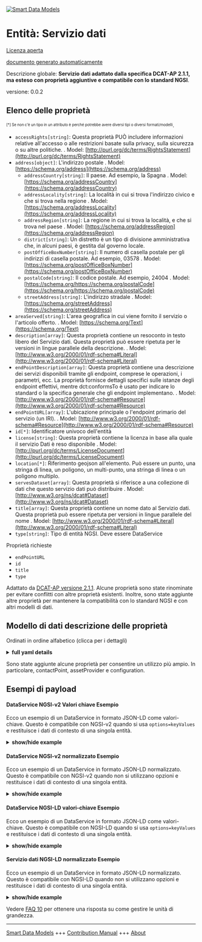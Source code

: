 <!-- 10-Header -->    
[![Smart Data Models](https://smartdatamodels.org/wp-content/uploads/2022/01/SmartDataModels_logo.png "Logo")](https://smartdatamodels.org)    
Entità: Servizio dati    
=====================<!-- /10-Header -->    
<!-- 15-License -->    
[Licenza aperta](https://github.com/smart-data-models//dataModel.DCAT-AP/blob/master/DataService/LICENSE.md)    
[documento generato automaticamente](https://docs.google.com/presentation/d/e/2PACX-1vTs-Ng5dIAwkg91oTTUdt8ua7woBXhPnwavZ0FxgR8BsAI_Ek3C5q97Nd94HS8KhP-r_quD4H0fgyt3/pub?start=false&loop=false&delayms=3000#slide=id.gb715ace035_0_60)    
<!-- /15-License -->    
<!-- 20-Description -->    
Descrizione globale: **Servizio dati adattato dalla specifica DCAT-AP 2.1.1, ma esteso con proprietà aggiuntive e compatibile con lo standard NGSI**.    
versione: 0.0.2    
<!-- /20-Description -->    
<!-- 30-PropertiesList -->    
## Elenco delle proprietà    
<sup><sub>[*] Se non c'è un tipo in un attributo è perché potrebbe avere diversi tipi o diversi formati/modelli</sub></sup>.    
- `accessRights[string]`: Questa proprietà PUÒ includere informazioni relative all'accesso o alle restrizioni basate sulla privacy, sulla sicurezza o su altre politiche.  . Model: [http://purl.org/dc/terms/RightsStatement](http://purl.org/dc/terms/RightsStatement)- `address[object]`: L'indirizzo postale  . Model: [https://schema.org/address](https://schema.org/address)	- `addressCountry[string]`: Il paese. Ad esempio, la Spagna  . Model: [https://schema.org/addressCountry](https://schema.org/addressCountry)    
	- `addressLocality[string]`: La località in cui si trova l'indirizzo civico e che si trova nella regione  . Model: [https://schema.org/addressLocality](https://schema.org/addressLocality)    
	- `addressRegion[string]`: La regione in cui si trova la località, e che si trova nel paese  . Model: [https://schema.org/addressRegion](https://schema.org/addressRegion)    
	- `district[string]`: Un distretto è un tipo di divisione amministrativa che, in alcuni paesi, è gestita dal governo locale.      
	- `postOfficeBoxNumber[string]`: Il numero di casella postale per gli indirizzi di casella postale. Ad esempio, 03578  . Model: [https://schema.org/postOfficeBoxNumber](https://schema.org/postOfficeBoxNumber)    
	- `postalCode[string]`: Il codice postale. Ad esempio, 24004  . Model: [https://schema.org/https://schema.org/postalCode](https://schema.org/https://schema.org/postalCode)    
	- `streetAddress[string]`: L'indirizzo stradale  . Model: [https://schema.org/streetAddress](https://schema.org/streetAddress)    
- `areaServed[string]`: L'area geografica in cui viene fornito il servizio o l'articolo offerto.  . Model: [https://schema.org/Text](https://schema.org/Text)- `description[array]`: Questa proprietà contiene un resoconto in testo libero del Servizio dati. Questa proprietà può essere ripetuta per le versioni in lingue parallele della descrizione.  . Model: [http://www.w3.org/2000/01/rdf-schema#Literal](http://www.w3.org/2000/01/rdf-schema#Literal)- `endPointDescription[array]`: Questa proprietà contiene una descrizione dei servizi disponibili tramite gli endpoint, comprese le operazioni, i parametri, ecc. La proprietà fornisce dettagli specifici sulle istanze degli endpoint effettivi, mentre dct:conformsTo è usato per indicare lo standard o la specifica generale che gli endpoint implementano.  . Model: [http://www.w3.org/2000/01/rdf-schema#Resource](http://www.w3.org/2000/01/rdf-schema#Resource)- `endPointURL[array]`: L'ubicazione principale o l'endpoint primario del servizio (un IRI).  . Model: [http://www.w3.org/2000/01/rdf-schema#Resource](http://www.w3.org/2000/01/rdf-schema#Resource)- `id[*]`: Identificatore univoco dell'entità  - `license[string]`: Questa proprietà contiene la licenza in base alla quale il servizio Dati è reso disponibile  . Model: [http://purl.org/dc/terms/LicenseDocument](http://purl.org/dc/terms/LicenseDocument)- `location[*]`: Riferimento geojson all'elemento. Può essere un punto, una stringa di linea, un poligono, un multi-punto, una stringa di linea o un poligono multiplo.  - `servesDataset[array]`: Questa proprietà si riferisce a una collezione di dati che questo servizio dati può distribuire  . Model: [http://www.w3.org/ns/dcat#Dataset](http://www.w3.org/ns/dcat#Dataset)- `title[array]`: Questa proprietà contiene un nome dato al Servizio dati. Questa proprietà può essere ripetuta per versioni in lingue parallele del nome  . Model: [http://www.w3.org/2000/01/rdf-schema#Literal](http://www.w3.org/2000/01/rdf-schema#Literal)- `type[string]`: Tipo di entità NGSI. Deve essere DataService  <!-- /30-PropertiesList -->    
<!-- 35-RequiredProperties -->    
Proprietà richieste    
- `endPointURL`  - `id`  - `title`  - `type`  <!-- /35-RequiredProperties -->    
<!-- 40-RequiredProperties -->    
Adattato da [DCAT-AP versione 2.1.1](https://joinup.ec.europa.eu/collection/semantic-interoperability-community-semic/solution/dcat-application-profile-data-portals-europe/release/211). Alcune proprietà sono state rinominate per evitare conflitti con altre proprietà esistenti. Inoltre, sono state aggiunte altre proprietà per mantenere la compatibilità con lo standard NGSI e con altri modelli di dati.    
<!-- /40-RequiredProperties -->    
<!-- 50-DataModelHeader -->    
## Modello di dati descrizione delle proprietà    
Ordinati in ordine alfabetico (clicca per i dettagli)    
<!-- /50-DataModelHeader -->    
<!-- 60-ModelYaml -->    
<details><summary><strong>full yaml details</strong></summary>      
```yaml    
DataService:      
  description: 'Data Service adapted from DCAT-AP 2.1.1 specification, but extended with additional properties and compatible with NGSI standard'      
  properties:      
    accessRights:      
      description: 'This property MAY include information regarding access or restrictions based on privacy, security, or other policies'      
      type: string      
      x-ngsi:      
        model: http://purl.org/dc/terms/RightsStatement      
        type: Property      
    address:      
      description: The mailing address      
      properties:      
        addressCountry:      
          description: 'The country. For example, Spain'      
          type: string      
          x-ngsi:      
            model: https://schema.org/addressCountry      
            type: Property      
        addressLocality:      
          description: 'The locality in which the street address is, and which is in the region'      
          type: string      
          x-ngsi:      
            model: https://schema.org/addressLocality      
            type: Property      
        addressRegion:      
          description: 'The region in which the locality is, and which is in the country'      
          type: string      
          x-ngsi:      
            model: https://schema.org/addressRegion      
            type: Property      
        district:      
          description: 'A district is a type of administrative division that, in some countries, is managed by the local government'      
          type: string      
          x-ngsi:      
            type: Property      
        postOfficeBoxNumber:      
          description: 'The post office box number for PO box addresses. For example, 03578'      
          type: string      
          x-ngsi:      
            model: https://schema.org/postOfficeBoxNumber      
            type: Property      
        postalCode:      
          description: 'The postal code. For example, 24004'      
          type: string      
          x-ngsi:      
            model: https://schema.org/https://schema.org/postalCode      
            type: Property      
        streetAddress:      
          description: The street address      
          type: string      
          x-ngsi:      
            model: https://schema.org/streetAddress      
            type: Property      
        streetNr:      
          description: Number identifying a specific property on a public street      
          type: string      
          x-ngsi:      
            type: Property      
      type: object      
      x-ngsi:      
        model: https://schema.org/address      
        type: Property      
    areaServed:      
      description: The geographic area where a service or offered item is provided      
      type: string      
      x-ngsi:      
        model: https://schema.org/Text      
        type: Property      
    description:      
      description: This property contains a free-text account of the Data Service. This property can be repeated for parallel language versions of the description      
      items:      
        description: Every description in a language      
        type: string      
        x-ngsi:      
          type: Property      
      type: array      
      x-ngsi:      
        model: "http://www.w3.org/2000/01/rdf-schema#Literal"      
        type: Property      
    endPointDescription:      
      description: 'This property contains a description of the services available via the end-points, including their operations, parameters etc. The property gives specific details of the actual endpoint instances, while dct:conformsTo is used to indicate the general standard or specification that the endpoints implement'      
      items:      
        description: Every service available at an end-point      
        type: string      
        x-ngsi:      
          type: Property      
      type: array      
      x-ngsi:      
        model: "http://www.w3.org/2000/01/rdf-schema#Resource"      
        type: Property      
    endPointURL:      
      description: The root location or primary endpoint of the service (an IRI)      
      items:      
        description: Every root location      
        format: uri      
        minItems: 1      
        type: string      
        x-ngsi:      
          type: Property      
      type: array      
      x-ngsi:      
        model: "http://www.w3.org/2000/01/rdf-schema#Resource"      
        type: Property      
    id:      
      anyOf:      
        - description: Identifier format of any NGSI entity      
          maxLength: 256      
          minLength: 1      
          pattern: ^[\w\-\.\{\}\$\+\*\[\]`|~^@!,:\\]+$      
          type: string      
          x-ngsi:      
            type: Property      
        - description: Identifier format of any NGSI entity      
          format: uri      
          type: string      
          x-ngsi:      
            type: Property      
      description: Unique identifier of the entity      
      x-ngsi:      
        type: Property      
    license:      
      description: This property contains the licence under which the Data service is made available      
      type: string      
      x-ngsi:      
        model: http://purl.org/dc/terms/LicenseDocument      
        type: Property      
    location:      
      description: 'Geojson reference to the item. It can be Point, LineString, Polygon, MultiPoint, MultiLineString or MultiPolygon'      
      oneOf:      
        - description: Geojson reference to the item. Point      
          properties:      
            bbox:      
              items:      
                type: number      
              minItems: 4      
              type: array      
            coordinates:      
              items:      
                type: number      
              minItems: 2      
              type: array      
            type:      
              enum:      
                - Point      
              type: string      
          required:      
            - type      
            - coordinates      
          title: GeoJSON Point      
          type: object      
          x-ngsi:      
            type: GeoProperty      
        - description: Geojson reference to the item. LineString      
          properties:      
            bbox:      
              items:      
                type: number      
              minItems: 4      
              type: array      
            coordinates:      
              items:      
                items:      
                  type: number      
                minItems: 2      
                type: array      
              minItems: 2      
              type: array      
            type:      
              enum:      
                - LineString      
              type: string      
          required:      
            - type      
            - coordinates      
          title: GeoJSON LineString      
          type: object      
          x-ngsi:      
            type: GeoProperty      
        - description: Geojson reference to the item. Polygon      
          properties:      
            bbox:      
              items:      
                type: number      
              minItems: 4      
              type: array      
            coordinates:      
              items:      
                items:      
                  items:      
                    type: number      
                  minItems: 2      
                  type: array      
                minItems: 4      
                type: array      
              type: array      
            type:      
              enum:      
                - Polygon      
              type: string      
          required:      
            - type      
            - coordinates      
          title: GeoJSON Polygon      
          type: object      
          x-ngsi:      
            type: GeoProperty      
        - description: Geojson reference to the item. MultiPoint      
          properties:      
            bbox:      
              items:      
                type: number      
              minItems: 4      
              type: array      
            coordinates:      
              items:      
                items:      
                  type: number      
                minItems: 2      
                type: array      
              type: array      
            type:      
              enum:      
                - MultiPoint      
              type: string      
          required:      
            - type      
            - coordinates      
          title: GeoJSON MultiPoint      
          type: object      
          x-ngsi:      
            type: GeoProperty      
        - description: Geojson reference to the item. MultiLineString      
          properties:      
            bbox:      
              items:      
                type: number      
              minItems: 4      
              type: array      
            coordinates:      
              items:      
                items:      
                  items:      
                    type: number      
                  minItems: 2      
                  type: array      
                minItems: 2      
                type: array      
              type: array      
            type:      
              enum:      
                - MultiLineString      
              type: string      
          required:      
            - type      
            - coordinates      
          title: GeoJSON MultiLineString      
          type: object      
          x-ngsi:      
            type: GeoProperty      
        - description: Geojson reference to the item. MultiLineString      
          properties:      
            bbox:      
              items:      
                type: number      
              minItems: 4      
              type: array      
            coordinates:      
              items:      
                items:      
                  items:      
                    items:      
                      type: number      
                    minItems: 2      
                    type: array      
                  minItems: 4      
                  type: array      
                type: array      
              type: array      
            type:      
              enum:      
                - MultiPolygon      
              type: string      
          required:      
            - type      
            - coordinates      
          title: GeoJSON MultiPolygon      
          type: object      
          x-ngsi:      
            type: GeoProperty      
      x-ngsi:      
        type: GeoProperty      
    servesDataset:      
      description: This property refers to a collection of data that this data service can distribute      
      items:      
        description: Every dataset distributed      
        type: string      
        x-ngsi:      
          type: Property      
      type: array      
      x-ngsi:      
        model: "http://www.w3.org/ns/dcat#Dataset"      
        type: Property      
    title:      
      description: This property contains a name given to the Data Service. This property can be repeated for parallel language versions of the name      
      items:      
        description: The title in one language      
        type: string      
        x-ngsi:      
          type: Property      
      type: array      
      x-ngsi:      
        model: "http://www.w3.org/2000/01/rdf-schema#Literal"      
        type: Property      
    type:      
      description: NGSI Entity type. It has to be DataService      
      enum:      
        - DataService      
      type: string      
      x-ngsi:      
        type: Property      
  required:      
    - endPointURL      
    - id      
    - title      
    - type      
  type: object      
  x-derived-from: ""      
  x-disclaimer: 'Redistribution and use in source and binary forms, with or without modification, are permitted  provided that the license conditions are met. Copyleft (c) 2022 Contributors to Smart Data Models Program'      
  x-license-url: https://github.com/smart-data-models/dataModel.DCAT-AP/blob/master/DataService/LICENSE.md      
  x-model-schema: https://smart-data-models.github.io/dataModel.DCAT-AP/DataService/schema.json      
  x-model-tags: ""      
  x-version: 0.0.2      
```    
</details>      
<!-- /60-ModelYaml -->    
<!-- 70-MiddleNotes -->    
Sono state aggiunte alcune proprietà per consentire un utilizzo più ampio. In particolare, contactPoint, assetProvider e configuration.    
<!-- /70-MiddleNotes -->    
<!-- 80-Examples -->    
## Esempi di payload    
#### DataService NGSI-v2 Valori chiave Esempio    
Ecco un esempio di un DataService in formato JSON-LD come valori-chiave. Questo è compatibile con NGSI-v2 quando si usa `options=keyValues` e restituisce i dati di contesto di una singola entità.    
<details><summary><strong>show/hide example</strong></summary>      
```json  
{  
  "id": "urn:ngsi-ld:DataService:id:JBDJ:56257192",  
  "type": "DataService",  
  "accessRights": "No restrictions to access the data but APi requests limit, 5000 requests per hour",  
  "address": {  
    "addressCountry": "Luxembourg",  
    "addressLocality": "Luxembourg",  
    "addressRegion": "Luxembourg",  
    "postOfficeBoxNumber": "",  
    "postalCode": "2985",  
    "streetAddress": "2, rue Mercier"  
  },  
  "areaServed": "European union and beyond",  
  "description": [  
    "Digital resources for accessing to the end points of the EU open data portal for solar system.",  
    "Recursos digitales para el acceso a los puntos de interaccion del portal europeo de datos abiertos del sistema solar."  
  ],  
  "endPointDescription": [  
    "SPARQL end point without authentication",  
    "API compliant with CKAN specification"  
  ],  
  "endPointURL": [  
    "urn:ngsi-ld:DataServiceDCAT-AP:items:AFGI:79071729",  
    "urn:ngsi-ld:DataServiceDCAT-AP:items:JAZP:97999812"  
  ],  
  "license": "EUPL.",  
  "location": {  
    "coordinates": [  
      72.564509,  
      11.125289  
    ],  
    "type": "Point"  
  },  
  "servesDataset": [  
    "EU geographic map",  
    "EU physical map"  
  ],  
  "title": [  
    "Data service of the european open data portal",  
    "Data service del portal europeo de datos abiertos"  
  ]  
}  
```  
</details>    
#### DataService NGSI-v2 normalizzato Esempio    
Ecco un esempio di un DataService in formato JSON-LD normalizzato. Questo è compatibile con NGSI-v2 quando non si utilizzano opzioni e restituisce i dati di contesto di una singola entità.    
<details><summary><strong>show/hide example</strong></summary>      
```json  
{  
  "id": "urn:ngsi-ld:DataService:id:JBDJ:56257192",  
  "type": "DataService",  
  "description": {  
    "type": "StructuredValue",  
    "value": [  
      "Data service for the solar system open data portal."  
    ]  
  },  
  "location": {  
    "type": "geo:json",  
    "value": {  
      "type": "Point",  
      "coordinates": [  
        72.564509,  
        11.125289  
      ]  
    }  
  },  
  "address": {  
    "type": "StructuredValue",  
    "value": {  
      "streetAddress": "2, rue Mercier",  
      "addressLocality": "Luxembourg",  
      "addressRegion": "Luxembourg",  
      "addressCountry": "Luxembourg",  
      "postalCode": "2985",  
      "postOfficeBoxNumber": ""  
    }  
  },  
  "areaServed": {  
    "type": "Text",  
    "value": "European union and beyond"  
  },  
  "endPointURL": {  
    "type": "StructuredValue",  
    "value": [  
      "urn:ngsi-ld:DataServiceDCAT-AP:items:AFGI:79071729",  
      "urn:ngsi-ld:DataServiceDCAT-AP:items:JAZP:97999812"  
    ]  
  },  
  "title": {  
    "type": "StructuredValue",  
    "value": [  
      "Data service of the european open data portal",  
      "Data service del portal europeo de datos abiertos"  
    ]  
  },  
  "endPointDescription": {  
    "type": "StructuredValue",  
    "value": [  
      "SPARQL end point without authentication",  
      "API compliant with CKAN specification"  
    ]  
  },  
  "servesDataset": {  
    "type": "StructuredValue",  
    "value": [  
      "EU geographic map",  
      "EU physical map"  
    ]  
  },  
  "accessRights": {  
    "type": "Text",  
    "value": "No restrictions to access the data but APi requests limit, 5000 requests per hour"  
  },  
  "license": {  
    "type": "Text",  
    "value": "EUPL."  
  }  
}  
```  
</details>    
#### DataService NGSI-LD valori-chiave Esempio    
Ecco un esempio di un DataService in formato JSON-LD come valori-chiave. Questo è compatibile con NGSI-LD quando si usa `options=keyValues` e restituisce i dati di contesto di una singola entità.    
<details><summary><strong>show/hide example</strong></summary>      
```json  
{  
  "id": "urn:ngsi-ld:DataService:id:JBDJ:56257192",  
  "type": "DataService",  
  "accessRights": "No restrictions to access the data but APi requests limit, 5000 requests per hour",  
  "address": {  
    "addressCountry": "Luxembourg",  
    "addressLocality": "Luxembourg",  
    "addressRegion": "Luxembourg",  
    "postOfficeBoxNumber": "",  
    "postalCode": "2985",  
    "streetAddress": "2, rue Mercier"  
  },  
  "areaServed": "European union and beyond",  
  "description": [  
    "Digital resources for accessing to the end points of the EU open data portal for solar system.",  
    "Recursos digitales para el acceso a los puntos de interaccion del portal europeo de datos abiertos del sistema solar."  
  ],  
  "modified": "2021-10-06T16:31:26Z",  
  "endPointDescription": [  
    "SPARQL end point without authentication",  
    "API compliant with CKAN specification"  
  ],  
  "endPointURL": [  
    "urn:ngsi-ld:DataServiceDCAT-AP:items:AFGI:79071729",  
    "urn:ngsi-ld:DataServiceDCAT-AP:items:JAZP:97999812"  
  ],  
  "license": "EUPL.",  
  "location": {  
    "coordinates": [  
      72.564509,  
      11.125289  
    ],  
    "type": "Point"  
  },  
  "servesDataset": [  
    "EU geographic map",  
    "EU physical map"  
  ],  
  "title": [  
    "Data service of the european open data portal",  
    "Data service del portal europeo de datos abiertos"  
  ],  
  "@context": [  
    "https://raw.githubusercontent.com/smart-data-models/dataModel.DCAT-AP/master/context.jsonld"  
  ]  
}  
```  
</details>    
#### Servizio dati NGSI-LD normalizzato Esempio    
Ecco un esempio di un DataService in formato JSON-LD normalizzato. Questo è compatibile con NGSI-LD quando non si utilizzano opzioni e restituisce i dati di contesto di una singola entità.    
<details><summary><strong>show/hide example</strong></summary>      
```json  
{  
    "id": "urn:ngsi-ld:DataService:id:JBDJ:56257192",  
    "type": "DataService",  
    "accessRights": {  
        "type": "Property",  
        "value": "No restrictions to access the data but APi requests limit, 5000 requests per hour"  
    },  
    "address": {  
        "type": "Property",  
        "value": {  
            "streetAddress": "2, rue Mercier",  
            "addressLocality": "Luxembourg",  
            "addressRegion": "Luxembourg",  
            "addressCountry": "Luxembourg",  
            "postalCode": "2985",  
            "postOfficeBoxNumber": ""  
        }  
    },  
    "areaServed": {  
        "type": "Property",  
        "value": "European union and beyond"  
    },  
    "modified": {  
        "type": "Property",  
        "value": {  
            "@type": "DateTime",  
            "@value": "2021-10-06T16:31:26Z"  
        }  
    },  
    "description": {  
        "type": "Property",  
        "value": "Data service for the solar system open data portal."  
    },  
    "endPointDescription": {  
        "type": "Property",  
        "value": [  
            "SPARQL end point without authentication",  
            "API compliant with CKAN specification"  
        ]  
    },  
    "endPointURL": {  
        "type": "Property",  
        "value": [  
            "urn:ngsi-ld:DataServiceDCAT-AP:items:AFGI:79071729",  
            "urn:ngsi-ld:DataServiceDCAT-AP:items:JAZP:97999812"  
        ]  
    },  
    "license": {  
        "type": "Property",  
        "value": "EUPL."  
    },  
    "location": {  
        "type": "GeoProperty",  
        "value": {  
            "type": "Point",  
            "coordinates": [  
                72.564509,  
                11.125289  
            ]  
        }  
    },  
    "servesDataset": {  
        "type": "Property",  
        "value": [  
            "EU geographic map",  
            "EU physical map"  
        ]  
    },  
    "title": {  
        "type": "Property",  
        "value": [  
            "Data service of the european open data portal",  
            "Data service del portal europeo de datos abiertos"  
        ]  
    },  
    "@context": [  
        "https://raw.githubusercontent.com/smart-data-models/dataModel.DCAT-AP/master/context.jsonld"  
    ]  
}  
```  
</details><!-- /80-Examples -->    
<!-- 90-FooterNotes -->    
<!-- /90-FooterNotes -->    
<!-- 95-Units -->    
Vedere [FAQ 10](https://smartdatamodels.org/index.php/faqs/) per ottenere una risposta su come gestire le unità di grandezza.    
<!-- /95-Units -->    
<!-- 97-LastFooter -->    
---    
[Smart Data Models](https://smartdatamodels.org) +++ [Contribution Manual](https://bit.ly/contribution_manual) +++ [About](https://bit.ly/Introduction_SDM)<!-- /97-LastFooter -->    
